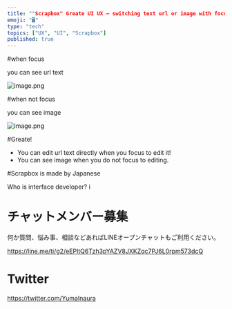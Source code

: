 ```yaml
---
title: ""Scrapbox" Greate UI UX – switching text url or image with focus statu"
emoji: "🖥"
type: "tech"
topics: ["UX", "UI", "Scrapbox"]
published: true
---
```


#when focus

you can see url text

![image.png](https://qiita-image-store.s3.amazonaws.com/0/89618/51c37601-df24-22ab-7440-369697956425.png)


#when not focus

you can see image

![image.png](https://qiita-image-store.s3.amazonaws.com/0/89618/0d7049a7-9146-dd86-e6ab-c240957e9ea5.png)

#Greate!

- You can edit url text directly when you focus to edit it!
- You can see image when you do not focus to editing.

#Scrapbox is made by Japanese

Who is interface developer? i








<!-- Update From Qiita API -->

# チャットメンバー募集


何か質問、悩み事、相談などあればLINEオープンチャットもご利用ください。

https://line.me/ti/g2/eEPltQ6Tzh3pYAZV8JXKZqc7PJ6L0rpm573dcQ





# Twitter


https://twitter.com/YumaInaura


<!-- Update From Qiita API -->


